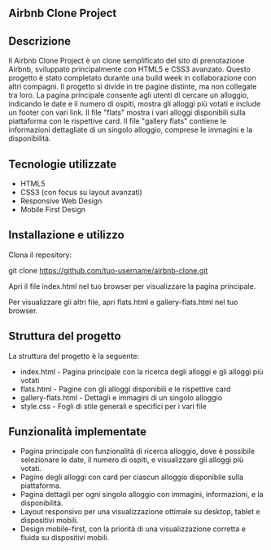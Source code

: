 ## Airbnb Clone Project

## Descrizione
Il Airbnb Clone Project è un clone semplificato del sito di prenotazione Airbnb, sviluppato principalmente con HTML5 e CSS3 avanzato. Questo progetto è stato completato durante una build week in collaborazione con altri compagni. Il progetto si divide in tre pagine distinte, ma non collegate tra loro. La pagina principale consente agli utenti di cercare un alloggio, indicando le date e il numero di ospiti, mostra gli alloggi più votati e include un footer con vari link. Il file "flats" mostra i vari alloggi disponibili sulla piattaforma con le rispettive card. Il file "gallery flats" contiene le informazioni dettagliate di un singolo alloggio, comprese le immagini e la disponibilità.

## Tecnologie utilizzate
- HTML5
- CSS3 (con focus su layout avanzati)
- Responsive Web Design
- Mobile First Design

## Installazione e utilizzo
Clona il repository:

git clone https://github.com/tuo-username/airbnb-clone.git

Apri il file index.html nel tuo browser per visualizzare la pagina principale.

Per visualizzare gli altri file, apri flats.html e gallery-flats.html nel tuo browser.

## Struttura del progetto
La struttura del progetto è la seguente:

- index.html - Pagina principale con la ricerca degli alloggi e gli alloggi più votati
- flats.html - Pagine con gli alloggi disponibili e le rispettive card
- gallery-flats.html - Dettagli e immagini di un singolo alloggio
- style.css - Fogli di stile generali e specifici per i vari file

## Funzionalità implementate
- Pagina principale con funzionalità di ricerca alloggio, dove è possibile selezionare le date, il numero di ospiti, e visualizzare gli alloggi più votati.
- Pagine degli alloggi con card per ciascun alloggio disponibile sulla piattaforma.
- Pagina dettagli per ogni singolo alloggio con immagini, informazioni, e la disponibilità.
- Layout responsivo per una visualizzazione ottimale su desktop, tablet e dispositivi mobili.
- Design mobile-first, con la priorità di una visualizzazione corretta e fluida su dispositivi mobili.
